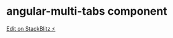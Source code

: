 # angular-multi-tabs component

[Edit on StackBlitz ⚡️](https://stackblitz.com/edit/angular-htztjv)
